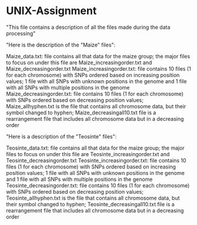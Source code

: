 # UNIX-Assignment

"This file contains a description of all the files made during the data processing"

"Here is the description of the "Maize" files":

Maize_data.txt: file contains all that data for the maize group; the major files to focus on under this file are Maize_increasingorder.txt and Maize_decreasingorder.txt
Maize_increasingorder.txt: file contains 10 files (1 for each chromosome) with SNPs ordered based on increasing position values; 1 file with all SNPs with unknown positions in the genome and 1 file with all SNPs with multiple positions in the genome
Maize_decreasingorder.txt: file contains 10 files (1 for each chromosome) with SNPs ordered based on decreasing position values; Maize_allhyphen.txt is the file that contains all chromosome data, but their symbol changed to hyphen; Maize_decreasingall10.txt file is a rearrangement file that includes all chromosome data but in a decreasing order

"Here is a description of the "Teosinte" files":

Teosinte_data.txt: file contains all that data for the maize group; the major files to focus on under this file are Teosinte_increasingorder.txt and Teosinte_decreasingorder.txt
Teosinte_increasingorder.txt: file contains 10 files (1 for each chromosome) with SNPs ordered based on increasing position values; 1 file with all SNPs with unknown positions in the genome and 1 file with all SNPs with multiple positions in the genome
Teosinte_decreasingorder.txt: file contains 10 files (1 for each chromosome) with SNPs ordered based on decreasing position values; Teosinte_allhyphen.txt is the file that contains all chromosome data, but their symbol changed to hyphen; Teosinte_decreasingall10.txt file is a rearrangement file that includes all chromosome data but in a decreasing order
